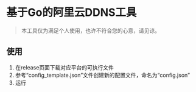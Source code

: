 # 基于Go的阿里云DDNS工具

> 本工具仅为满足个人使用，也许不符合您的心意，请见谅。

## 使用

1. 在release页面下载对应平台的可执行文件
2. 参考“config_template.json”文件创建新的配置文件，命名为“config.json”
3. 运行